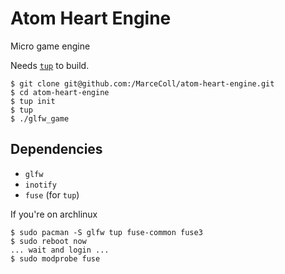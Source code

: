 # Atom Heart Engine
Micro game engine

Needs [`tup`](http://gittup.org) to build.

```shell
$ git clone git@github.com:/MarceColl/atom-heart-engine.git
$ cd atom-heart-engine
$ tup init
$ tup
$ ./glfw_game
```

## Dependencies
* `glfw`
* `inotify`
* `fuse` (for `tup`)

If you're on archlinux
```shell
$ sudo pacman -S glfw tup fuse-common fuse3
$ sudo reboot now
... wait and login ...
$ sudo modprobe fuse
```